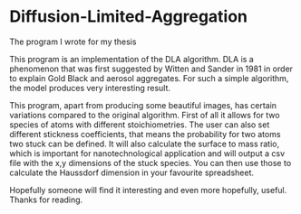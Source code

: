 # Diffusion-Limited-Aggregation
The program I wrote for my thesis

This program is an implementation of the DLA algorithm. DLA is a phenomenon that was first suggested by Witten and Sander in 1981 in order to explain Gold Black 
and aerosol aggregates. For such a simple algorithm, the model produces very interesting result. 

This program, apart from producing some beautiful images, has certain variations compared to the original algorithm. First of all it allows for two species of
atoms with different stoichiometries. The user can also set different stickness coefficients, that means the probability for two atoms two stuck can be defined. 
It will also calculate the surface to mass ratio, which is important for nanotechnological application and will output a csv file with the x,y dimensions of the
stuck species. You can then use those to calculate the Haussdorf dimension in your favourite spreadsheet. 

Hopefully someone will find it interesting and even more hopefully, useful. 
Thanks for reading. 
